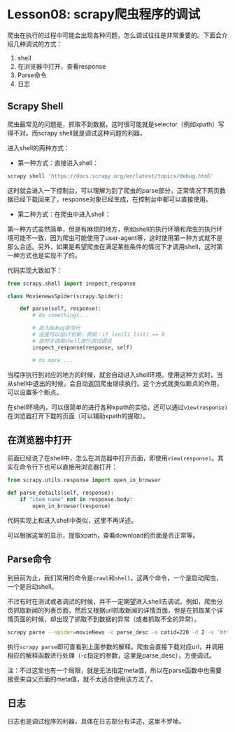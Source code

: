 # Lesson08: scrapy爬虫程序的调试
爬虫在执行的过程中可能会出现各种问题，怎么调试往往是非常重要的。下面会介绍几种调试的方式：

1. shell
2. 在浏览器中打开，查看response
3. Parse命令
4. 日志

## Scrapy Shell
爬虫最常见的问题是，抓取不到数据，这时很可能就是selector（例如xpath）写得不对。而scrapy shell就是调试这种问题的利器。

进入shell的两种方式：

- 第一种方式：直接进入shell：

```sh
scrapy shell 'https://docs.scrapy.org/en/latest/topics/debug.html'
```

这时就会进入一下控制台，可以理解为到了爬虫的parse部分，正常情况下网页数据已经下载回来了，response对象已经生成，在控制台中都可以直接使用。

- 第二种方式：在爬虫中进入shell：

第一种方式虽然简单，但是有麻烦的地方，例如shell的执行环境和爬虫的执行环境可能不一致，因为爬虫可能使用了user-agent等，这时使用第一种方式就不是那么合适。另外，如果是希望爬虫在满足某些条件的情况下才调用shell，这时第一种方式也是实现不了的。

代码实现大致如下：

```python
from scrapy.shell import inspect_response

class MovienewsSpider(scrapy.Spider):

    def parse(self, response):
        # do somethings...

        # 进入debug命令行
        # 这里可以加if判断，例如：if len(li_list) == 0
        # 这时才调用shell进行测试调试
        inspect_response(response, self)

        # do more ...
```

当程序执行到对应的地方的时候，就会自动进入shell环境。使用这种方式时，当从shell中退出的时候，会自动返回爬虫继续执行。这个方式就类似断点的作用，可以设置多个断点。

在shell环境内，可以很简单的进行各种xpath的实验，还可以通过`view(response)`在浏览器打开下载的页面（可以辅助xpath的提取）。

## 在浏览器中打开
前面已经说了在shell中，怎么在浏览器中打开页面，即使用`view(response)`。其实在命令行下也可以直接用浏览器打开：

```python
from scrapy.utils.response import open_in_browser

def parse_details(self, response):
    if "item name" not in response.body:
        open_in_browser(response)
```

代码实现上和进入shell中类似，这里不再详述。

可以根据这里的显示，提取xpath，查看download的页面是否正常等。

## Parse命令
到目前为止，我们常用的命令是`crawl`和`shell`，这两个命令，一个是启动爬虫，一个是启动shell。

不过有时在测试或者调试的时候，并不一定期望进入shell去调试。例如，爬虫分页抓取新闻的列表页面，然后又根据url抓取新闻的详情页面，但是在抓取某个详情页面的时候，却出现了抓取不到数据的异常（或者抓取不全的异常）。

```sh
scrapy parse --spider=movieNews -c parse_desc -a catid=220 -d 2 -v 'http://www.1905.com/news/20170502/1178888.shtml'
```

执行`scrapy parse`即可查看到上面参数的解释。爬虫会直接下载对应url，并调用相应的解释函数进行处理（-c指定的参数，这里是parse_desc），方便调试。

注：不过这里也有一个局限，就是无法指定meta值，所以在parse函数中也需要接受来自父页面的meta值，就不太适合使用该方法了。

## 日志
日志也是调试程序的利器，具体在日志部分有详述，这里不罗嗦。

